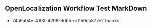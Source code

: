 ## OpenLocalization Workflow Test MarkDown

* 74a9a04e-463f-4299-9db5-ed159cb877e2 
thanks!



<!--HONumber=Jan16_HO3-->
